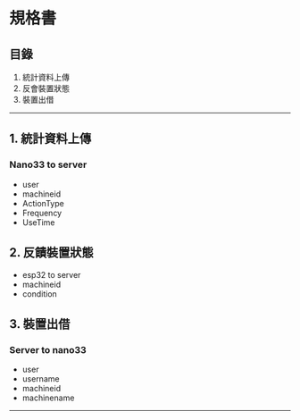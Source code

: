 # **規格書**

## 目錄
1. 統計資料上傳
2. 反會裝置狀態
3. 裝置出借
---
## 1. 統計資料上傳
### Nano33 to server
- user
- machineid
- ActionType
- Frequency
- UseTime

## 2. 反饋裝置狀態
- esp32 to server
- machineid
- condition

## 3. 裝置出借
### Server to nano33 
- user
- username
- machineid
- machinename
---
